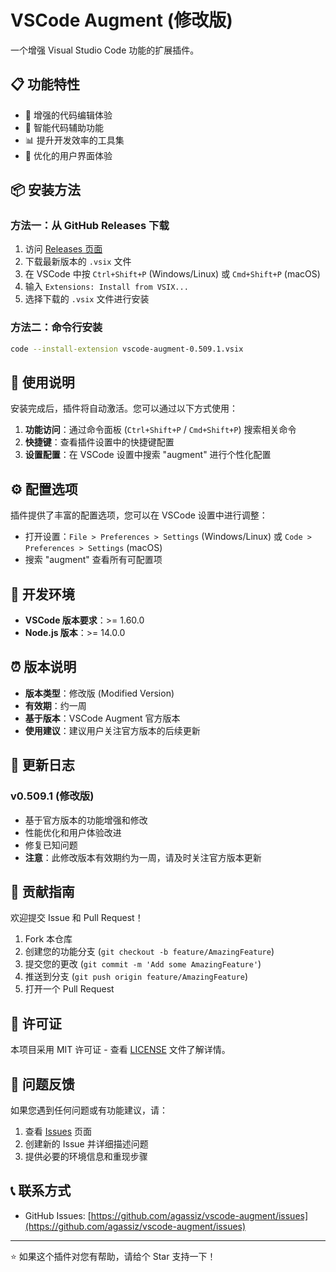 # VSCode Augment (修改版)

一个增强 Visual Studio Code 功能的扩展插件。

## 📋 功能特性

- 🚀 增强的代码编辑体验
- 🔧 智能代码辅助功能
- 📊 提升开发效率的工具集
- 🎨 优化的用户界面体验

## 📦 安装方法

### 方法一：从 GitHub Releases 下载

1. 访问 [Releases 页面](https://github.com/agassiz/vscode-augment/releases)
2. 下载最新版本的 `.vsix` 文件
3. 在 VSCode 中按 `Ctrl+Shift+P` (Windows/Linux) 或 `Cmd+Shift+P` (macOS)
4. 输入 `Extensions: Install from VSIX...`
5. 选择下载的 `.vsix` 文件进行安装

### 方法二：命令行安装

```bash
code --install-extension vscode-augment-0.509.1.vsix
```

## 🚀 使用说明

安装完成后，插件将自动激活。您可以通过以下方式使用：

1. **功能访问**：通过命令面板 (`Ctrl+Shift+P` / `Cmd+Shift+P`) 搜索相关命令
2. **快捷键**：查看插件设置中的快捷键配置
3. **设置配置**：在 VSCode 设置中搜索 "augment" 进行个性化配置

## ⚙️ 配置选项

插件提供了丰富的配置选项，您可以在 VSCode 设置中进行调整：

- 打开设置：`File > Preferences > Settings` (Windows/Linux) 或 `Code > Preferences > Settings` (macOS)
- 搜索 "augment" 查看所有可配置项

## 🔧 开发环境

- **VSCode 版本要求**：>= 1.60.0
- **Node.js 版本**：>= 14.0.0

## ⏰ 版本说明

- **版本类型**：修改版 (Modified Version)
- **有效期**：约一周
- **基于版本**：VSCode Augment 官方版本
- **使用建议**：建议用户关注官方版本的后续更新

## 📝 更新日志

### v0.509.1 (修改版)
- 基于官方版本的功能增强和修改
- 性能优化和用户体验改进
- 修复已知问题
- **注意**：此修改版本有效期约为一周，请及时关注官方版本更新

## 🤝 贡献指南

欢迎提交 Issue 和 Pull Request！

1. Fork 本仓库
2. 创建您的功能分支 (`git checkout -b feature/AmazingFeature`)
3. 提交您的更改 (`git commit -m 'Add some AmazingFeature'`)
4. 推送到分支 (`git push origin feature/AmazingFeature`)
5. 打开一个 Pull Request

## 📄 许可证

本项目采用 MIT 许可证 - 查看 [LICENSE](LICENSE) 文件了解详情。

## 🐛 问题反馈

如果您遇到任何问题或有功能建议，请：

1. 查看 [Issues](https://github.com/agassiz/vscode-augment/issues) 页面
2. 创建新的 Issue 并详细描述问题
3. 提供必要的环境信息和重现步骤

## 📞 联系方式

- GitHub Issues: [https://github.com/agassiz/vscode-augment/issues](https://github.com/agassiz/vscode-augment/issues)

---

⭐ 如果这个插件对您有帮助，请给个 Star 支持一下！
